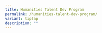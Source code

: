 ```yaml
---
title: Humanities Talent Dev Program
permalink: /humanities-talent-dev-program/
variant: tiptap
description: ""
---
```

